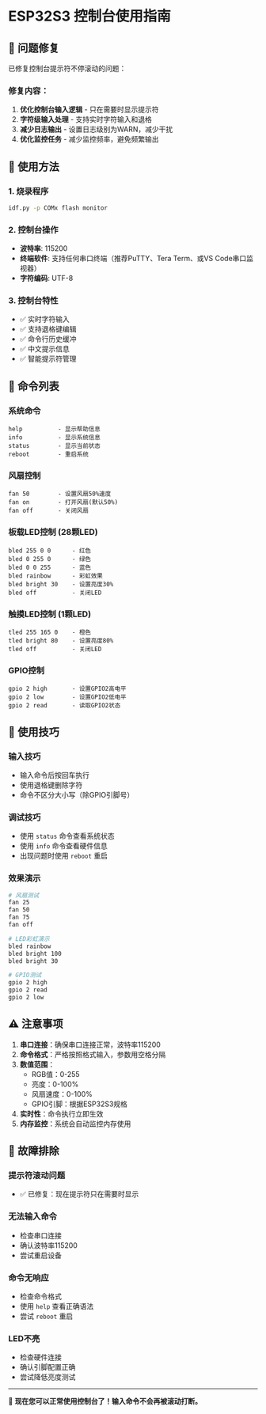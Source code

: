 # ESP32S3 控制台使用指南

## 🔧 问题修复

已修复控制台提示符不停滚动的问题：

### 修复内容：
1. **优化控制台输入逻辑** - 只在需要时显示提示符
2. **字符级输入处理** - 支持实时字符输入和退格
3. **减少日志输出** - 设置日志级别为WARN，减少干扰
4. **优化监控任务** - 减少监控频率，避免频繁输出

## 🚀 使用方法

### 1. 烧录程序
```bash
idf.py -p COMx flash monitor
```

### 2. 控制台操作
- **波特率**: 115200
- **终端软件**: 支持任何串口终端（推荐PuTTY、Tera Term、或VS Code串口监视器）
- **字符编码**: UTF-8

### 3. 控制台特性
- ✅ 实时字符输入
- ✅ 支持退格键编辑
- ✅ 命令行历史缓冲
- ✅ 中文提示信息
- ✅ 智能提示符管理

## 📝 命令列表

### 系统命令
```
help          - 显示帮助信息
info          - 显示系统信息  
status        - 显示当前状态
reboot        - 重启系统
```

### 风扇控制
```
fan 50        - 设置风扇50%速度
fan on        - 打开风扇(默认50%)
fan off       - 关闭风扇
```

### 板载LED控制 (28颗LED)
```
bled 255 0 0      - 红色
bled 0 255 0      - 绿色  
bled 0 0 255      - 蓝色
bled rainbow      - 彩虹效果
bled bright 30    - 设置亮度30%
bled off          - 关闭LED
```

### 触摸LED控制 (1颗LED)
```
tled 255 165 0    - 橙色
tled bright 80    - 设置亮度80%
tled off          - 关闭LED
```

### GPIO控制
```
gpio 2 high       - 设置GPIO2高电平
gpio 2 low        - 设置GPIO2低电平
gpio 2 read       - 读取GPIO2状态
```

## 🎯 使用技巧

### 输入技巧
- 输入命令后按回车执行
- 使用退格键删除字符
- 命令不区分大小写（除GPIO引脚号）

### 调试技巧
- 使用 `status` 命令查看系统状态
- 使用 `info` 命令查看硬件信息
- 出现问题时使用 `reboot` 重启

### 效果演示
```bash
# 风扇测试
fan 25
fan 50  
fan 75
fan off

# LED彩虹演示
bled rainbow
bled bright 100
bled bright 30

# GPIO测试
gpio 2 high
gpio 2 read
gpio 2 low
```

## ⚠️ 注意事项

1. **串口连接**：确保串口连接正常，波特率115200
2. **命令格式**：严格按照格式输入，参数用空格分隔
3. **数值范围**：
   - RGB值：0-255
   - 亮度：0-100%
   - 风扇速度：0-100%
   - GPIO引脚：根据ESP32S3规格
4. **实时性**：命令执行立即生效
5. **内存监控**：系统会自动监控内存使用

## 🐛 故障排除

### 提示符滚动问题
- ✅ 已修复：现在提示符只在需要时显示

### 无法输入命令
- 检查串口连接
- 确认波特率115200
- 尝试重启设备

### 命令无响应  
- 检查命令格式
- 使用 `help` 查看正确语法
- 尝试 `reboot` 重启

### LED不亮
- 检查硬件连接
- 确认引脚配置正确
- 尝试降低亮度测试

---

🎉 **现在您可以正常使用控制台了！输入命令不会再被滚动打断。**
